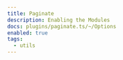 ```yaml
---
title: Paginate
description: Enabling the Modules
docs: plugins/paginate.ts/~/Options
enabled: true
tags:
  - utils
---
```

